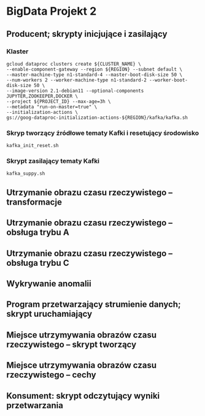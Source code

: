 # BigData Projekt 2

## Producent; skrypty inicjujące i zasilający


### Klaster
```
gcloud dataproc clusters create ${CLUSTER_NAME} \
--enable-component-gateway --region ${REGION} --subnet default \
--master-machine-type n1-standard-4 --master-boot-disk-size 50 \
--num-workers 2 --worker-machine-type n1-standard-2 --worker-boot-disk-size 50 \
--image-version 2.1-debian11 --optional-components JUPYTER,ZOOKEEPER,DOCKER \
--project ${PROJECT_ID} --max-age=3h \
--metadata "run-on-master=true" \
--initialization-actions \
gs://goog-dataproc-initialization-actions-${REGION}/kafka/kafka.sh
```

### Skryp tworzący źródłowe tematy Kafki i resetujący środowisko
```
kafka_init_reset.sh
```

### Skrypt zasilający tematy Kafki
```
kafka_suppy.sh
```

## Utrzymanie obrazu czasu rzeczywistego – transformacje

## Utrzymanie obrazu czasu rzeczywistego – obsługa trybu A

## Utrzymanie obrazu czasu rzeczywistego – obsługa trybu C

## Wykrywanie anomalii

## Program przetwarzający strumienie danych; skrypt uruchamiający

## Miejsce utrzymywania obrazów czasu rzeczywistego – skrypt tworzący

## Miejsce utrzymywania obrazów czasu rzeczywistego – cechy

## Konsument: skrypt odczytujący wyniki przetwarzania